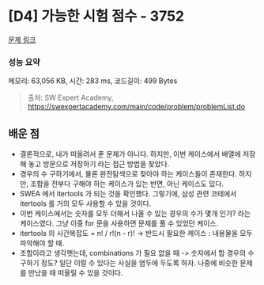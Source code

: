 # [D4] 가능한 시험 점수 - 3752 

[문제 링크](https://swexpertacademy.com/main/code/problem/problemDetail.do?contestProbId=AWHPkqBqAEsDFAUn) 

### 성능 요약

메모리: 63,056 KB, 시간: 283 ms, 코드길이: 499 Bytes



> 출처: SW Expert Academy, https://swexpertacademy.com/main/code/problem/problemList.do

## 배운 점

- 결론적으로, 내가 떠올려서 푼 문제가 아니다. 하지만, 이번 케이스에서 배열에 저장해 놓고 방문으로 저장하기 라는 접근 방법을 찾았다. 
- 경우의 수 구하기에서, 물론 완전탐색으로 찾아야 하는 케이스들이 존재한다. 하지만, 조합을 전부다 구해야 하는 케이스가 있는 반면, 아닌 케이스도 있다.
- SWEA 에서 itertools 가 되는 것을 확인했다. 그렇기에, 삼성 관련 코테에서 itertools 를 거의 모두 사용할 수 있을 것이다. 
- 이번 케이스에서는 숫자를 모두 더해서 나올 수 있는 경우의 수가 몇개 인가? 라는 케이스였다. 그냥 이중 for 문을 사용하면 문제를 풀 수 있었던 케이스.
- itertools 의 시간복잡도 = n! / r!(n - r)! -> 반드시 필요한 케이스 : 내용물을 모두 파악해야 할 때.
- 조합이라고 생각햇는데, combinations 가 필요 없을 때 -> 숫자에서 합 경우의 수 구하기 정도? 일단 이럴 수 있다는 사실을 염두에 두도록 하자. 나중에 비슷한 문제를 만났을 때 떠올릴 수 있을 것이다.
